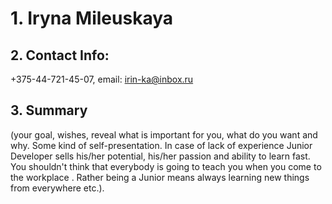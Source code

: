 # 1. **Iryna Mileuskaya**
## 2. __Contact Info:__  
+375-44-721-45-07, email: irin-ka@inbox.ru
## 3. __Summary__ 
(your goal, wishes, reveal what is important for you, what do you want and why.
Some kind of self-presentation. In case of lack of experience  Junior Developer sells his/her potential, his/her passion and ability to learn fast. You shouldn't think that everybody is going to teach you when you come to the workplace . Rather being a Junior means always
learning new things from everywhere etc.).
